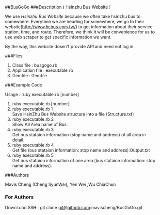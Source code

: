 ##BusGoGo
###Description ( Hsinzhu Bus Website )

We use *Hsinzhu Bus Website* because we often take hsinzhu bus to somewhere.
Everytime we are heading for somewhere, we go to their website(http://www.hcbus.com.tw/) to get information about their service station, time, and route.
Therefore, we think it will be convenience for us to use web scraper to get specific information we want.

By the way, this website dosen't provide API and need not log in.

###Files

1) Class file : busgogo.rb <br/>
2) Application file : executable.rb <br/>
3) Gemfile : Gemfile<br/>

###Example Code

Usage : ruby executable.rb [number]

1) ruby executable.rb [number] <br/>
2) ruby executable.rb 1 <br/>
    Save HsinZhu Bus Website structure into a file (Structure.txt) <br/>
3) ruby executable.rb 2 <br/>
    Show All Area name of Bus. <br/>
4) ruby executable.rb 3 <br/>
    Get bus stataion information (stop name and address) of all area in detail. <br/>
5) ruby executable.rb 4 <br/>
    Get file (bus stataion information: stop name and address):Output.txt
6) ruby executable.rb 5 <br/>
    Get bus stataion information of one area (bus stataion information: stop name and address).

###Authors

Mavis Cheng (Cheng SyunWei), Yen Wei ,Wu ChiaChun

### For Authors

DownLoad
SSH : git clone git@github.com:mavischeng/BusGoGo.git
